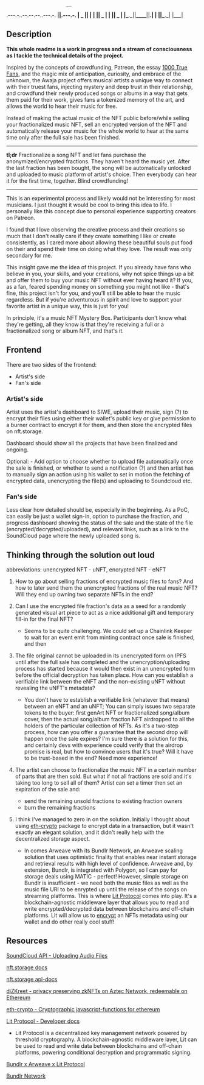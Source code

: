                           __

.---.-..--.--.--..---.-. |**|.---.-.
| _ || | | || _ | | || _ |
|_**.\_||**\_\_\_\_**||**_._| | ||\_**.\_|
|\_\_\_|

## Description

**This whole readme is a work in progress and a stream of consciousness as I tackle the technical details of the project.**

Inspired by the concepts of crowdfunding, Patreon, the essay [1000 True Fans](https://kk.org/thetechnium/1000-true-fans/), and the magic mix of anticipation, curiosity, and embrace of the unknown, the Awaja project offers musical artists a unique way to connect with their truest fans, injecting mystery and deep trust in their relationship, and crowdfund their newly produced songs or albums in a way that gets them paid for their work, gives fans a tokenized memory of the art, and allows the world to hear their music for free.

Instead of making the actual music of the NFT public before/while selling your fractionalized music NFT, sell an encrypted version of the NFT and automatically release your music for the whole world to hear at the same time only after the full sale has been finished.

---

**tl;dr** Fractionalize a song NFT and let fans purchase the anonymized/encrypted fractions. They haven't heard the music yet. After the last fraction has been bought, the song will be automatically unlocked and uploaded to music platform of artist's choice. Then everybody can hear it for the first time, together. Blind crowdfunding!

---

This is an experimental process and likely would not be interesting for most musicians. I just thought it would be cool to bring this idea to life. I personally like this concept due to personal experience supporting creators on Patreon.

I found that I love observing the creative process and their creations so much that I don't really care if they create something I like or create consistently, as I cared more about allowing these beautiful souls put food on their and spend their time on doing what they love. The result was only secondary for me.

This insight gave me the idea of this project. If you already have fans who believe in you, your skills, and your creations, why not spice things up a bit and offer them to buy your music NFT without ever having heard it? If you, as a fan, feared spending money on something you might not like - that's fine, this project isn't for you, and you'll still be able to hear the music regardless. But if you're adventurous in spirit and love to support your favorite artist in a unique way, this is just for you!

In principle, it's a music NFT Mystery Box. Participants don't know what they're getting, all they know is that they're receiving a full or a fractionalized song or album NFT, and that's it.

## Frontend

There are two sides of the frontend:

- Artist's side
- Fan's side

### Artist's side

Artist uses the artist's dashboard to SIWE, upload their music, sign (?) to encrypt their files using either their wallet's public key or give permission to a burner contract to encrypt it for them, and then store the encrypted files on nft.storage.

Dashboard should show all the projects that have been finalized and ongoing.

Optional: - Add option to choose whether to upload file automatically once the sale is finished, or whether to send a notification (?) and then artist has to manually sign an action using his wallet to set in motion the fetching of encrypted data, unencrypting the file(s) and uploading to Soundcloud etc.

### Fan's side

Less clear how detailed should be, especially in the beginning. As a PoC, can easily be just a wallet sign-in, option to purchase the fraction, and progress dashboard showing the status of the sale and the state of the file (encrypted/decrypted/uploaded), and relevant links, such as a link to the SoundCloud page where the newly uploaded song is.

## Thinking through the solution out loud

abbreviations: unencrypted NFT - uNFT, encrypted NFT - eNFT

1. How to go about selling fractions of encrypted music files to fans? And how to later send them the unencrypted fractions of the real music NFT? Will they end up owning two separate NFTs in the end?

2. Can I use the encrypted file fraction's data as a seed for a randomly generated visual art piece to act as a nice additional gift and temporary fill-in for the final NFT?

   - Seems to be quite challenging. We could set up a Chainlink Keeper to wait for an event emit from minting contract once sale is finished, and then

3. The file original cannot be uploaded in its unencrypted form on IPFS until after the full sale has completed and the unencryption/uploading process has started because it would then exist in an unencrypted form before the official decryption has taken place. How can you establish a verifiable link between the eNFT and the non-existing uNFT without revealing the uNFT's metadata?

   - You don't have to establish a verifiable link (whatever that means) between an eNFT and an uNFT; You can simply issues two separate tokens to the buyer: first genArt NFT or fractionalized song/album cover, then the actual song/album fraction NFT airdropped to all the holders of the particular collection of NFTs. As it's a two-step process, how can you offer a guarantee that the second drop will happen once the sale expires? I'm sure there is a solution for this, and certainly devs with experience could verify that the airdrop promise is real, but how to convince users that it's true? Will it have to be trust-based in the end? Need more experience!

4. The artist can choose to fractionalize the music NFT in a certain number of parts that are then sold. But what if not all fractions are sold and it's taking too long to sell all of them? Artist can set a timer then set an expiration of the sale and:

   - send the remaining unsold fractions to existing fraction owners
   - burn the remaining fractions

5. I think I've managed to zero in on the solution. Initially I thought about using [eth-crypto](https://github.com/pubkey/eth-crypto) package to encrypt data in a transaction, but it wasn't exactly an elegant solution, and it didn't really help with the decentralized storage aspect.

   - In comes Arweave with its Bundlr Network, an Arweave scaling solution that uses optimistic finality that enables near instant storage and retrieval results with high level of confidence. Arweave and, by extension, Bundlr, is integrated with Polygon, so I can pay for storage deals using MATIC - perfect! However, simple storage on Bundlr is insufficient - we need both the music files as well as the music file URI to be enrypted up until the release of the songs on streaming platforms. This is where [Lit Protocol](https://developer.litprotocol.com/) comes into play. It's a blockchain-agnostic middleware layer that allows you to read and write encrypted/decrypted data between blockchains and off-chain platforms. Lit will allow us to [encrypt](https://developer.litprotocol.com/ToolsAndExamples/SDKExamples/OnchainMetadata/encryptDecrypt) an NFTs metadata using our wallet and do other really cool stuff!

## Resources

[SoundCloud API - Uploading Audio Files](https://developers.soundcloud.com/docs/api/guide#uploading)

[nft.storage docs](https://nft.storage/docs/)

[nft.storage api-docs](https://nft.storage/api-docs/)

[diZKreet - privacy preserving zkNFTs on Aztec Network, redeemable on Ethereum](https://github.com/meirbank/ETHBogota2022)

[eth-crypto - Cryptographic javascript-functions for ethereum](https://github.com/pubkey/eth-crypto)

[Lit Protocol - Developer docs](https://developer.litprotocol.com/)

- Lit Protocol is a decentralized key management network powered by threshold cryptography. A blockchain-agnostic middleware layer, Lit can be used to read and write data between blockchains and off-chain platforms, powering conditional decryption and programmatic signing.

[Bundlr x Arweave x Lit Protocol](https://developer.litprotocol.com/toolsandexamples/integrations/bundlrxarweave/)

[Bundlr Network](https://docs.bundlr.network/)
